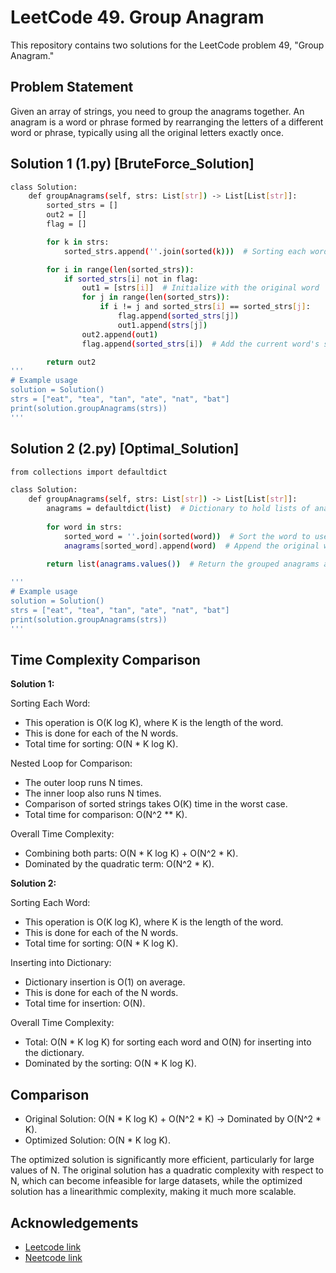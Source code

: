 
# LeetCode 49. Group Anagram

This repository contains two solutions for the LeetCode problem 49, "Group Anagram."


## Problem Statement

Given an array of strings, you need to group the anagrams together. An anagram is a word or phrase formed by rearranging the letters of a different word or phrase, typically using all the original letters exactly once.



## Solution 1 (1.py) [BruteForce_Solution]

```bash
class Solution:
    def groupAnagrams(self, strs: List[str]) -> List[List[str]]:
        sorted_strs = []
        out2 = []
        flag = []

        for k in strs:
            sorted_strs.append(''.join(sorted(k)))  # Sorting each word

        for i in range(len(sorted_strs)):
            if sorted_strs[i] not in flag:
                out1 = [strs[i]]  # Initialize with the original word
                for j in range(len(sorted_strs)):
                    if i != j and sorted_strs[i] == sorted_strs[j]:
                        flag.append(sorted_strs[j])
                        out1.append(strs[j])
                out2.append(out1)
                flag.append(sorted_strs[i])  # Add the current word's sorted version to the flag

        return out2
'''
# Example usage
solution = Solution()
strs = ["eat", "tea", "tan", "ate", "nat", "bat"]
print(solution.groupAnagrams(strs))
'''


```

## Solution 2 (2.py) [Optimal_Solution]

```bash
from collections import defaultdict

class Solution:
    def groupAnagrams(self, strs: List[str]) -> List[List[str]]:
        anagrams = defaultdict(list)  # Dictionary to hold lists of anagrams
        
        for word in strs:
            sorted_word = ''.join(sorted(word))  # Sort the word to use as a key
            anagrams[sorted_word].append(word)  # Append the original word to the correct list
        
        return list(anagrams.values())  # Return the grouped anagrams as a list of lists

'''
# Example usage
solution = Solution()
strs = ["eat", "tea", "tan", "ate", "nat", "bat"]
print(solution.groupAnagrams(strs))
'''

```
  

## Time Complexity Comparison

**Solution 1:**

Sorting Each Word:

* This operation is O(K log K), where K is the length of the word.
* This is done for each of the N words.
* Total time for sorting: O(N * K log K).

Nested Loop for Comparison:

* The outer loop runs N times.
* The inner loop also runs N times.
* Comparison of sorted strings takes O(K) time in the worst case.
* Total time for comparison: O(N^2 ** K).

Overall Time Complexity:

* Combining both parts: O(N * K log K) + O(N^2 * K).
* Dominated by the quadratic term: O(N^2 * K).

**Solution 2:**

Sorting Each Word:

* This operation is O(K log K), where K is the length of the word.
* This is done for each of the N words.
* Total time for sorting: O(N * K log K).

Inserting into Dictionary:

* Dictionary insertion is O(1) on average.
* This is done for each of the N words.
* Total time for insertion: O(N).

Overall Time Complexity:

* Total: O(N * K log K) for sorting each word and O(N) for inserting into the dictionary.
* Dominated by the sorting: O(N * K log K).

## Comparison

* Original Solution: O(N * K log K) + O(N^2 * K) → Dominated by O(N^2 * K).
* Optimized Solution: O(N * K log K).

The optimized solution is significantly more efficient, particularly for large values of N. The original solution has a quadratic complexity with respect to N, which can become infeasible for large datasets, while the optimized solution has a linearithmic complexity, making it much more scalable.

## Acknowledgements

 - [Leetcode link](https://leetcode.com/problems/group-anagrams/)
 - [Neetcode link](https://neetcode.io/problems/anagram-groups)